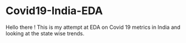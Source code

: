 # Covid19-India-EDA
Hello there !
This is my attempt at EDA on Covid 19 metrics in India and looking at the state wise trends. 
